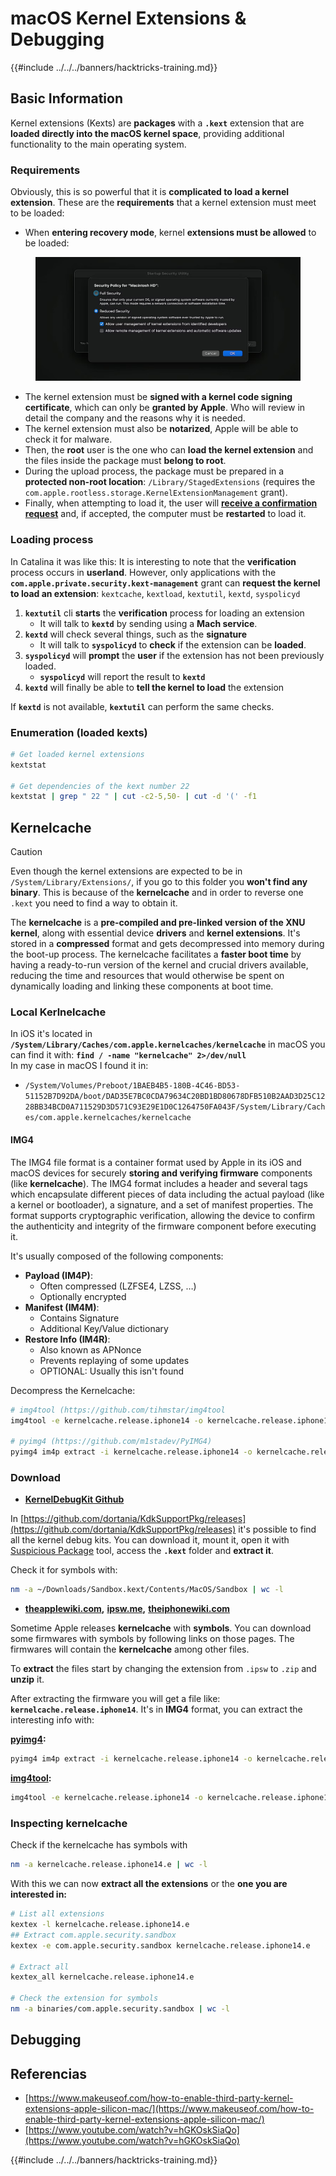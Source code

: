 # macOS Kernel Extensions & Debugging

{{#include ../../../banners/hacktricks-training.md}}

## Basic Information

Kernel extensions (Kexts) are **packages** with a **`.kext`** extension that are **loaded directly into the macOS kernel space**, providing additional functionality to the main operating system.

### Requirements

Obviously, this is so powerful that it is **complicated to load a kernel extension**. These are the **requirements** that a kernel extension must meet to be loaded:

- When **entering recovery mode**, kernel **extensions must be allowed** to be loaded:

<figure><img src="../../../images/image (327).png" alt=""><figcaption></figcaption></figure>

- The kernel extension must be **signed with a kernel code signing certificate**, which can only be **granted by Apple**. Who will review in detail the company and the reasons why it is needed.
- The kernel extension must also be **notarized**, Apple will be able to check it for malware.
- Then, the **root** user is the one who can **load the kernel extension** and the files inside the package must **belong to root**.
- During the upload process, the package must be prepared in a **protected non-root location**: `/Library/StagedExtensions` (requires the `com.apple.rootless.storage.KernelExtensionManagement` grant).
- Finally, when attempting to load it, the user will [**receive a confirmation request**](https://developer.apple.com/library/archive/technotes/tn2459/_index.html) and, if accepted, the computer must be **restarted** to load it.

### Loading process

In Catalina it was like this: It is interesting to note that the **verification** process occurs in **userland**. However, only applications with the **`com.apple.private.security.kext-management`** grant can **request the kernel to load an extension**: `kextcache`, `kextload`, `kextutil`, `kextd`, `syspolicyd`

1. **`kextutil`** cli **starts** the **verification** process for loading an extension
   - It will talk to **`kextd`** by sending using a **Mach service**.
2. **`kextd`** will check several things, such as the **signature**
   - It will talk to **`syspolicyd`** to **check** if the extension can be **loaded**.
3. **`syspolicyd`** will **prompt** the **user** if the extension has not been previously loaded.
   - **`syspolicyd`** will report the result to **`kextd`**
4. **`kextd`** will finally be able to **tell the kernel to load** the extension

If **`kextd`** is not available, **`kextutil`** can perform the same checks.

### Enumeration (loaded kexts)

```bash
# Get loaded kernel extensions
kextstat

# Get dependencies of the kext number 22
kextstat | grep " 22 " | cut -c2-5,50- | cut -d '(' -f1
```

## Kernelcache

> [!CAUTION]
> Even though the kernel extensions are expected to be in `/System/Library/Extensions/`, if you go to this folder you **won't find any binary**. This is because of the **kernelcache** and in order to reverse one `.kext` you need to find a way to obtain it.

The **kernelcache** is a **pre-compiled and pre-linked version of the XNU kernel**, along with essential device **drivers** and **kernel extensions**. It's stored in a **compressed** format and gets decompressed into memory during the boot-up process. The kernelcache facilitates a **faster boot time** by having a ready-to-run version of the kernel and crucial drivers available, reducing the time and resources that would otherwise be spent on dynamically loading and linking these components at boot time.

### Local Kerlnelcache

In iOS it's located in **`/System/Library/Caches/com.apple.kernelcaches/kernelcache`** in macOS you can find it with: **`find / -name "kernelcache" 2>/dev/null`** \
In my case in macOS I found it in:

- `/System/Volumes/Preboot/1BAEB4B5-180B-4C46-BD53-51152B7D92DA/boot/DAD35E7BC0CDA79634C20BD1BD80678DFB510B2AAD3D25C1228BB34BCD0A711529D3D571C93E29E1D0C1264750FA043F/System/Library/Caches/com.apple.kernelcaches/kernelcache`

#### IMG4

The IMG4 file format is a container format used by Apple in its iOS and macOS devices for securely **storing and verifying firmware** components (like **kernelcache**). The IMG4 format includes a header and several tags which encapsulate different pieces of data including the actual payload (like a kernel or bootloader), a signature, and a set of manifest properties. The format supports cryptographic verification, allowing the device to confirm the authenticity and integrity of the firmware component before executing it.

It's usually composed of the following components:

- **Payload (IM4P)**:
  - Often compressed (LZFSE4, LZSS, …)
  - Optionally encrypted
- **Manifest (IM4M)**:
  - Contains Signature
  - Additional Key/Value dictionary
- **Restore Info (IM4R)**:
  - Also known as APNonce
  - Prevents replaying of some updates
  - OPTIONAL: Usually this isn't found

Decompress the Kernelcache:

```bash
# img4tool (https://github.com/tihmstar/img4tool
img4tool -e kernelcache.release.iphone14 -o kernelcache.release.iphone14.e

# pyimg4 (https://github.com/m1stadev/PyIMG4)
pyimg4 im4p extract -i kernelcache.release.iphone14 -o kernelcache.release.iphone14.e
```

### Download

- [**KernelDebugKit Github**](https://github.com/dortania/KdkSupportPkg/releases)

In [https://github.com/dortania/KdkSupportPkg/releases](https://github.com/dortania/KdkSupportPkg/releases) it's possible to find all the kernel debug kits. You can download it, mount it, open it with [Suspicious Package](https://www.mothersruin.com/software/SuspiciousPackage/get.html) tool, access the **`.kext`** folder and **extract it**.

Check it for symbols with:

```bash
nm -a ~/Downloads/Sandbox.kext/Contents/MacOS/Sandbox | wc -l
```

- [**theapplewiki.com**](https://theapplewiki.com/wiki/Firmware/Mac/14.x)**,** [**ipsw.me**](https://ipsw.me/)**,** [**theiphonewiki.com**](https://www.theiphonewiki.com/)

Sometime Apple releases **kernelcache** with **symbols**. You can download some firmwares with symbols by following links on those pages. The firmwares will contain the **kernelcache** among other files.

To **extract** the files start by changing the extension from `.ipsw` to `.zip` and **unzip** it.

After extracting the firmware you will get a file like: **`kernelcache.release.iphone14`**. It's in **IMG4** format, you can extract the interesting info with:

[**pyimg4**](https://github.com/m1stadev/PyIMG4)**:**

```bash
pyimg4 im4p extract -i kernelcache.release.iphone14 -o kernelcache.release.iphone14.e
```

[**img4tool**](https://github.com/tihmstar/img4tool)**:**

```bash
img4tool -e kernelcache.release.iphone14 -o kernelcache.release.iphone14.e
```

### Inspecting kernelcache

Check if the kernelcache has symbols with

```bash
nm -a kernelcache.release.iphone14.e | wc -l
```

With this we can now **extract all the extensions** or the **one you are interested in:**

```bash
# List all extensions
kextex -l kernelcache.release.iphone14.e
## Extract com.apple.security.sandbox
kextex -e com.apple.security.sandbox kernelcache.release.iphone14.e

# Extract all
kextex_all kernelcache.release.iphone14.e

# Check the extension for symbols
nm -a binaries/com.apple.security.sandbox | wc -l
```

## Debugging

## Referencias

- [https://www.makeuseof.com/how-to-enable-third-party-kernel-extensions-apple-silicon-mac/](https://www.makeuseof.com/how-to-enable-third-party-kernel-extensions-apple-silicon-mac/)
- [https://www.youtube.com/watch?v=hGKOskSiaQo](https://www.youtube.com/watch?v=hGKOskSiaQo)

{{#include ../../../banners/hacktricks-training.md}}



